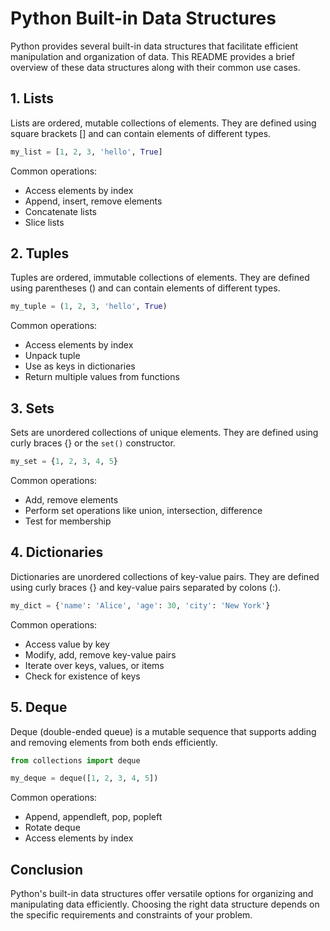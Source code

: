 # Python Built-in Data Structures

Python provides several built-in data structures that facilitate efficient manipulation and organization of data. This README provides a brief overview of these data structures along with their common use cases.

## 1. Lists

Lists are ordered, mutable collections of elements. They are defined using square brackets [] and can contain elements of different types.

```python
my_list = [1, 2, 3, 'hello', True]
```

Common operations:
- Access elements by index
- Append, insert, remove elements
- Concatenate lists
- Slice lists

## 2. Tuples

Tuples are ordered, immutable collections of elements. They are defined using parentheses () and can contain elements of different types.

```python
my_tuple = (1, 2, 3, 'hello', True)
```

Common operations:
- Access elements by index
- Unpack tuple
- Use as keys in dictionaries
- Return multiple values from functions

## 3. Sets

Sets are unordered collections of unique elements. They are defined using curly braces {} or the `set()` constructor.

```python
my_set = {1, 2, 3, 4, 5}
```

Common operations:
- Add, remove elements
- Perform set operations like union, intersection, difference
- Test for membership

## 4. Dictionaries

Dictionaries are unordered collections of key-value pairs. They are defined using curly braces {} and key-value pairs separated by colons (:).

```python
my_dict = {'name': 'Alice', 'age': 30, 'city': 'New York'}
```

Common operations:
- Access value by key
- Modify, add, remove key-value pairs
- Iterate over keys, values, or items
- Check for existence of keys

## 5. Deque

Deque (double-ended queue) is a mutable sequence that supports adding and removing elements from both ends efficiently.

```python
from collections import deque

my_deque = deque([1, 2, 3, 4, 5])
```

Common operations:
- Append, appendleft, pop, popleft
- Rotate deque
- Access elements by index

## Conclusion

Python's built-in data structures offer versatile options for organizing and manipulating data efficiently. Choosing the right data structure depends on the specific requirements and constraints of your problem.
